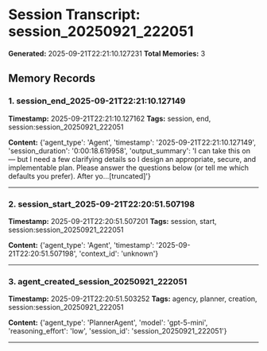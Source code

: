 # Session Transcript: session_20250921_222051

**Generated:** 2025-09-21T22:21:10.127231
**Total Memories:** 3

## Memory Records

### 1. session_end_2025-09-21T22:21:10.127149

**Timestamp:** 2025-09-21T22:21:10.127162
**Tags:** session, end, session:session_20250921_222051

**Content:** {'agent_type': 'Agent', 'timestamp': '2025-09-21T22:21:10.127149', 'session_duration': '0:00:18.619958', 'output_summary': 'I can take this on — but I need a few clarifying details so I design an appropriate, secure, and implementable plan. Please answer the questions below (or tell me which defaults you prefer). After yo...[truncated]'}

---

### 2. session_start_2025-09-21T22:20:51.507198

**Timestamp:** 2025-09-21T22:20:51.507201
**Tags:** session, start, session:session_20250921_222051

**Content:** {'agent_type': 'Agent', 'timestamp': '2025-09-21T22:20:51.507198', 'context_id': 'unknown'}

---

### 3. agent_created_session_20250921_222051

**Timestamp:** 2025-09-21T22:20:51.503252
**Tags:** agency, planner, creation, session:session_20250921_222051

**Content:** {'agent_type': 'PlannerAgent', 'model': 'gpt-5-mini', 'reasoning_effort': 'low', 'session_id': 'session_20250921_222051'}

---

